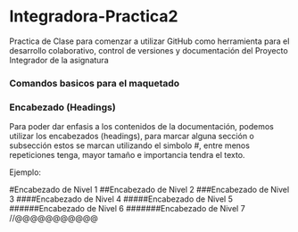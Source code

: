 # Integradora-Practica2
Practica de Clase para comenzar a utilizar GitHub como herramienta para el desarrollo colaborativo, control de versiones y documentación del Proyecto Integrador de la asignatura

### Comandos basicos para el maquetado

### Encabezado (Headings)
Para poder dar enfasis a los contenidos de la documentación, podemos utilizar los encabezados (headings),
para marcar alguna sección o subsección estos se marcan utilizando el simbolo #, entre menos repeticiones tenga, mayor tamaño e importancia tendra el texto.

Ejemplo:

#Encabezado de Nivel 1
##Encabezado de Nivel 2
###Encabezado de Nivel 3
####Encabezado de Nivel 4
#####Encabezado de Nivel 5
######Encabezado de Nivel 6
#######Encabezado de Nivel 7 //@@@@@@@@@@@
